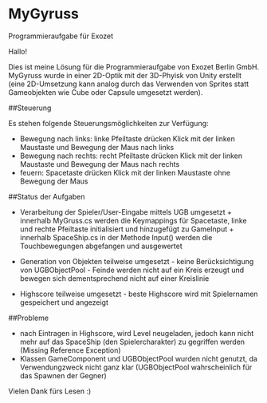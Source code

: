 # MyGyruss
Programmieraufgabe für Exozet

Hallo!

Dies ist meine Lösung für die Programmieraufgabe von Exozet Berlin GmbH. MyGyruss wurde in einer 2D-Optik mit 
der 3D-Phyisk von Unity erstellt (eine 2D-Umsetzung kann analog durch das Verwenden von Sprites statt Gameobjekten
wie Cube oder Capsule umgesetzt werden).

##Steuerung

Es stehen folgende Steuerungsmöglichkeiten zur Verfügung:

- Bewegung nach links:
              linke Pfeiltaste drücken
              Klick mit der linken Maustaste und Bewegung der Maus nach links
- Bewegung nach rechts:
              recht Pfeiltaste drücken
              Klick mit der linken Maustaste und Bewegung der Maus nach rechts
- feuern:
              Spacetaste drücken
              Klick mit der linken Maustaste ohne Bewegung der Maus
              

##Status der Aufgaben

- Verarbeitung der Spieler/User-Eingabe mittels UGB
              umgesetzt
                + innerhalb MyGruss.cs werden die Keymappings für Spacetaste, linke und rechte Pfeiltaste initialisiert
                  und hinzugefügt zu GameInput
                + innerhalb SpaceShip.cs in der Methode Input() werden die Touchbewegungen abgefangen und ausgewertet
                
- Generation von Objekten
              teilweise umgesetzt
                - keine Berücksichtigung von UGBObjectPool
                - Feinde werden nicht auf ein Kreis erzeugt und bewegen sich dementsprechend nicht auf einer Kreislinie
                
- Highscore
              teilweise umgesetzt
                - beste Highscore wird mit Spielernamen gespeichert und angezeigt
                
##Probleme

- nach Eintragen in Highscore, wird Level neugeladen, jedoch kann nicht mehr auf das SpaceShip (den Spielercharakter) 
  zu gegriffen werden (Missing Reference Exception)
- Klassen GameComponent und UGBObjectPool wurden nicht genutzt, da Verwendungzweck nicht ganz klar (UGBObjectPool 
  wahrscheinlich für das Spawnen der Gegner)


Vielen Dank fürs Lesen :)

